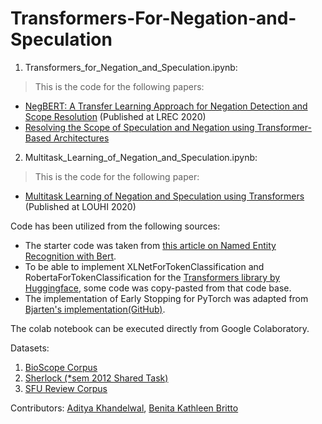 # Transformers-For-Negation-and-Speculation
1. Transformers_for_Negation_and_Speculation.ipynb:
  > This is the code for the following papers:
* [NegBERT: A Transfer Learning Approach for Negation Detection and Scope Resolution](https://arxiv.org/abs/1911.04211) (Published at LREC 2020)
* [Resolving the Scope of Speculation and Negation using Transformer-Based Architectures](https://arxiv.org/abs/2001.02885)
2. Multitask_Learning_of_Negation_and_Speculation.ipynb:
  > This is the code for the following paper:
* [Multitask Learning of Negation and Speculation using Transformers](https://www.aclweb.org/anthology/2020.louhi-1.9.pdf) (Published at LOUHI 2020)

Code has been utilized from the following sources:
* The starter code was taken from [this article on Named Entity Recognition with Bert](https://www.depends-on-the-definition.com/named-entity-recognition-with-bert/).  
* To be able to implement XLNetForTokenClassification and RobertaForTokenClassification for the [Transformers library by Huggingface](https://github.com/huggingface/transformers), some code was copy-pasted from that code base.  
* The implementation of Early Stopping for PyTorch was adapted from [Bjarten's implementation(GitHub)](https://github.com/Bjarten/early-stopping-pytorch/blob/master/pytorchtools.py).

The colab notebook can be executed directly from Google Colaboratory.

Datasets:
1. [BioScope Corpus](https://rgai.sed.hu/node/105)
2. [Sherlock (*sem 2012 Shared Task)](https://www.clips.uantwerpen.be/sem2012-st-neg/)
3. [SFU Review Corpus](https://www.sfu.ca/~mtaboada/SFU_Review_Corpus.html)

Contributors: [Aditya Khandelwal](https://github.com/adityak6798), [Benita Kathleen Britto](https://github.com/benitakbritto)

